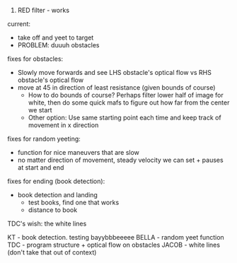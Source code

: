 1. RED filter - works

current:
- take off and yeet to target
- PROBLEM: duuuh obstacles

fixes for obstacles:
- Slowly move forwards and see LHS obstacle's optical flow vs RHS obstacle's optical flow
- move at 45 in direction of least resistance (given bounds of course)
    - How to do bounds of course? Perhaps filter lower half of image for white, then do some quick mafs to figure out how far from the center we start 
    - Other option: Use same starting point each time and keep
    track of movement in x direction

fixes for random yeeting:
- function for nice maneuvers that are slow
- no matter direction of movement, steady velocity we can set + pauses at start and end

fixes for ending (book detection):
- book detection and landing
    - test books, find one that works
    - distance to book


TDC's wish:
the white lines


KT - book detection. testing bayybbbeeeee
BELLA - random yeet function
TDC - program structure + optical flow on obstacles
JACOB - white lines (don't take that out of context)